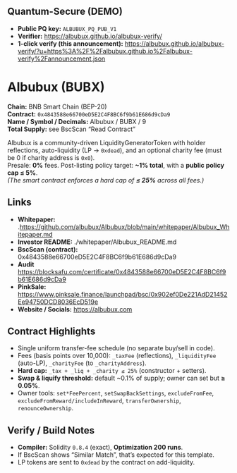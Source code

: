 ## Quantum-Secure (DEMO)

- **Public PQ key:** `ALBUBUX_PQ_PUB_V1`
- **Verifier:** https://albubux.github.io/albubux-verify/
- **1-click verify (this announcement):** https://albubux.github.io/albubux-verify/?u=https%3A%2F%2Falbubux.github.io%2Falbubux-verify%2Fannouncement.json

# Albubux (BUBX)

**Chain:** BNB Smart Chain (BEP-20)  
**Contract:** `0x4843588e66700eD5E2C4F8BC6f9b61E686d9cDa9`  
**Name / Symbol / Decimals:** Albubux / BUBX / 9  
**Total Supply:** see BscScan “Read Contract”

Albubux is a community-driven LiquidityGeneratorToken with holder reflections, auto-liquidity (LP → `0xdead`), and an optional charity fee (must be 0 if charity address is `0x0`).  
Presale: **0%** fees. Post-listing policy target: **~1% total**, with a **public policy cap ≤ 5%**.  
*(The smart contract enforces a hard cap of **≤ 25%** across all fees.)*

## Links
- **Whitepaper:** .https://github.com/albubux/Albubux/blob/main/whitepaper/Albubux_Whitepaper.md
- **Investor README:** ./whitepaper/Albubux_README.md
- **BscScan (contract):** 0x4843588e66700eD5E2C4F8BC6f9b61E686d9cDa9
- **Audit** https://blocksafu.com/certificate/0x4843588e66700eD5E2C4F8BC6f9b61E686d9cDa9
- **PinkSale:** https://www.pinksale.finance/launchpad/bsc/0x902ef0De221AdD21452Ee94750DCD8036EcD519e
- **Website / Socials:** https://albubux.com

## Contract Highlights
- Single uniform transfer-fee schedule (no separate buy/sell in code).
- Fees (basis points over 10,000): `_taxFee` (reflections), `_liquidityFee` (auto-LP), `_charityFee` (to `_charityAddress`).
- **Hard cap:** `_tax + _liq + _charity ≤ 25%` (constructor + setters).
- **Swap & liquify threshold:** default ~0.1% of supply; owner can set but **≥ 0.05%**.
- Owner tools: `set*FeePercent`, `setSwapBackSettings`, `excludeFromFee`, `excludeFromReward/includeInReward`, `transferOwnership`, `renounceOwnership`.

## Verify / Build Notes
- **Compiler:** Solidity `0.8.4` (exact), **Optimization 200 runs**.  
- If BscScan shows “Similar Match”, that’s expected for this template.
- LP tokens are sent to `0xdead` by the contract on add-liquidity.

